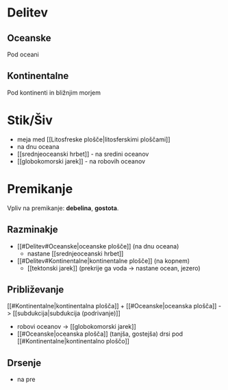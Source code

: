 # Delitev
## Oceanske
Pod oceani
## Kontinentalne
Pod kontinenti in bližnjim morjem
# Stik/Šiv
- meja med [[Litosfreske plošče|litosferskimi ploščami]]
- na dnu oceana
- [[srednjeoceanski hrbet]] - na sredini oceanov
- [[globokomorski jarek]] - na robovih oceanov
# Premikanje 
Vpliv na premikanje: **debelina**, **gostota**.
## Razminakje
- [[#Delitev#Oceanske|oceanske plošče]] (na dnu oceana)
	- nastane [[srednjeoceanski hrbet]]
- [[#Delitev#Kontinentalne|kontinentalne plošče]] (na kopnem)
	- [[tektonski jarek]] (prekrije ga voda -> nastane ocean, jezero)
## Približevanje
[[#Kontinentalne|kontinentalna plošča]] + [[#Oceanske|oceanska plošča]] -> [[subdukcija|subdukcija (podrivanje)]] 
- robovi oceanov -> [[globokomorski jarek]] 
- [[#Oceanske|oceanska plošča]] (tanjša, gostejša) drsi pod [[#Kontinentalne|kontinentalno ploščo]]

## Drsenje
- na pre
